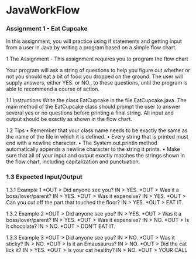 # JavaWorkFlow

### Assignment 1 - Eat Cupcake

In this assignment, you will practice using if statements and getting
input from a user in Java by writing a program based on a simple flow chart.

1 The Assignment - This assignment requires you to program the flow chart

Your program will ask a string of questions to help you figure out whether or
not you should eat a bit of food you dropped on the ground. The user will
supply answers, either YES. or NO., to these questions, until the program is
able to recommend a course of action.

  1.1 Instructions
  Write the class EatCupcake in the file EatCupcake.java. The main method
  of the EatCupcake class should prompt the user to answer several yes or
  no questions before printing a final string. All input and output should be
  exactly as shown in the flow chart.

  1.2 Tips
    • Remember that your class name needs to be exactly the same as the
    name of the file in which it is defined.
    • Every string that is printed must end with a newline character.
    • The System.out.println method automatically appends a newline
    character to the string it prints.
    • Make sure that all of your input and output exactly matches the strings
    shown in the flow chart, including capitalization and punctuation.

### 1.3 Expected Input/Output

1.3.1 Example 1
    *OUT > Did anyone see you?
    IN > YES.
    *OUT > Was it a boss/lover/parent?
    IN > YES.
    *OUT > Was it expensive?
    IN > YES.
    *OUT > Can you cut off the part that touched the floor?
    IN > YES.
    *OUT > EAT IT.

1.3.2 Example 2
    *OUT > Did anyone see you?
    IN > YES.
    *OUT > Was it a boss/lover/parent?
    IN > YES.
    *OUT > Was it expensive?
    IN > NO.
    *OUT > Is it chocolate?
    IN > NO.
    *OUT > DON’T EAT IT.
    
1.3.3 Example 3
    *OUT > Did anyone see you?
    IN > NO.
    *OUT > Was it sticky?
    IN > NO.
    *OUT > Is it an Emausaurus?
    IN > NO.
    *OUT > Did the cat lick it?
    IN > YES.
    *OUT > Is your cat healthy?
    IN > NO.
    *OUT > YOUR CALL

